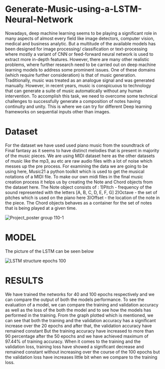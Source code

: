 # Generate-Music-using-a-LSTM-Neural-Network
Nowadays, deep machine learning seems to be playing a significant role in many aspects of almost every field like image detectors, computer vision, medical and business analytic. But a multitude of the available models has been designed for image processing/ classification or text-processing where mostly a variant of CNN or feed-forward neural network is used to extract more in-depth features. However, there are many other realistic problems, where further research need to be carried out on deep machine learning models to address some prominent issues. One of these domains (which require further consideration) is that of music generation. Traditionally, music was treated as an analogue signal and was generated manually. However, in recent years, music is conspicuous to technology that can generate a suite of music automatically without any human intervention. To accomplish this task, we need to overcome some technical challenges to successfully generate a composition of notes having continuity and unity. This is where we can try for different Deep learning frameworks on sequential inputs other than images.

# Dataset 
For the dataset we have used used piano music from
the soundtrack of Final fantasy as it seems to have distinct
melodies that is present in majority of the music pieces. We
are using MIDI dataset here as the other datasets of music
like the mp3, au etc are raw audio files with a lot of noise
which messes up the pre process. For examining the data we
are going to be using here, Music21 a python toolkit which is
used to get the musical notations of a MIDI file. To make our
own midi files in the final music creation process it helps us
by creating the Note and Chord objects from the dataset here.
The Note object consists of : 1)Pitch - frequency of the sound
represented with the letters [A, B, C, D, E, F, G] 2)Octave -
the set of pitches which is used on the piano here 3)Offset - the
location of the note in the piece. The Chord objects behaves
as a container for the set of notes that is being played at a
given time.

![Project_poster group 110-1](https://user-images.githubusercontent.com/71879067/139288699-51e0a4e1-f610-4983-8a3b-ff56d1569f00.jpg)


# MODEL
The picture of the LSTM can be seen below


![LSTM structure epochs 100](https://user-images.githubusercontent.com/71879067/139290076-6bdb4598-b069-4e91-8e7a-af1a660f4bb2.JPG)



# RESULTS
We have trained the networks for 40 and 100 epochs
respectively and we can compare the output of both the
models performance. To see the evaluation of a model, we
can compare the training and validation accuracy as well as
the loss of the both the model and to see how the models
has performed in the training. From the graph plotted which
is mentioned, we can see that both the training and
the validation accuracy has a significant increase over the 20
epochs and after that, the validation accuracy have remained
constant But the training accuracy have increased to more
than 90 percentage after the 50 epochs and we have achieved
maximum of 97.44% of training accuracy. When it comes to
the training and the validation loss, training loss have showed a
significant decrease and remained constant without increasing
over the course of the 100 epochs but the validation loss have
increases little bit when we compare to the training loss.
